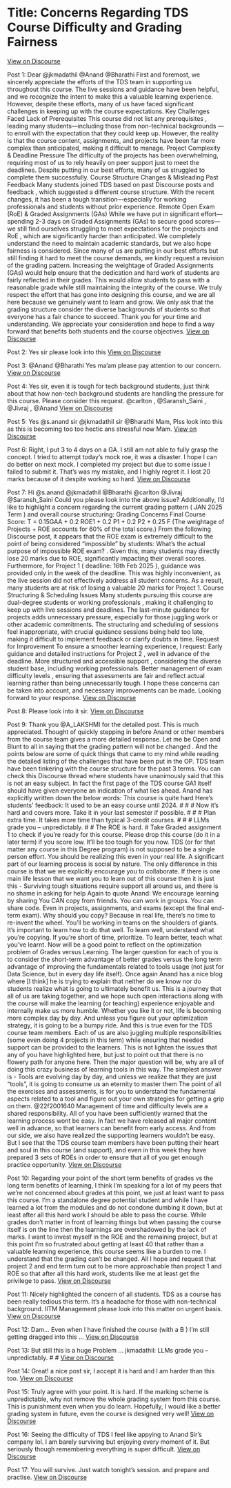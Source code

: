 # Title: Concerns Regarding TDS Course Difficulty and Grading Fairness
[View on Discourse](https://discourse.onlinedegree.iitm.ac.in/t/concerns-regarding-tds-course-difficulty-and-grading-fairness/168476)

Post 1: Dear @jkmadathil @Anand @Bharathi First and foremost, we sincerely appreciate the efforts of the TDS team in supporting us throughout this course. The live sessions and guidance have been helpful, and we recognize the intent to make this a valuable learning experience. However, despite these efforts, many of us have faced significant challenges in keeping up with the course expectations. Key Challenges Faced Lack of Prerequisites This course did not list any prerequisites , leading many students—including those from non-technical backgrounds —to enroll with the expectation that they could keep up. However, the reality is that the course content, assignments, and projects have been far more complex than anticipated, making it difficult to manage. Project Complexity & Deadline Pressure The difficulty of the projects has been overwhelming, requiring most of us to rely heavily on peer support just to meet the deadlines. Despite putting in our best efforts, many of us struggled to complete them successfully. Course Structure Changes & Misleading Past Feedback Many students joined TDS based on past Discourse posts and feedback , which suggested a different course structure. With the recent changes, it has been a tough transition—especially for working professionals and students without prior experience. Remote Open Exam (RoE) & Graded Assignments (GAs) While we have put in significant effort—spending 2-3 days on Graded Assignments (GAs) to secure good scores—we still find ourselves struggling to meet expectations for the projects and RoE , which are significantly harder than anticipated. We completely understand the need to maintain academic standards, but we also hope fairness is considered. Since many of us are putting in our best efforts but still finding it hard to meet the course demands, we kindly request a revision of the grading pattern. Increasing the weightage of Graded Assignments (GAs) would help ensure that the dedication and hard work of students are fairly reflected in their grades. This would allow students to pass with a reasonable grade while still maintaining the integrity of the course. We truly respect the effort that has gone into designing this course, and we are all here because we genuinely want to learn and grow. We only ask that the grading structure consider the diverse backgrounds of students so that everyone has a fair chance to succeed. Thank you for your time and understanding. We appreciate your consideration and hope to find a way forward that benefits both students and the course objectives.
[View on Discourse](https://discourse.onlinedegree.iitm.ac.in/t/concerns-regarding-tds-course-difficulty-and-grading-fairness/168476/1)


Post 2: Yes sir please look into this
[View on Discourse](https://discourse.onlinedegree.iitm.ac.in/t/concerns-regarding-tds-course-difficulty-and-grading-fairness/168476/2)


Post 3: @Anand @Bharathi Yes ma’am please pay attention to our concern.
[View on Discourse](https://discourse.onlinedegree.iitm.ac.in/t/concerns-regarding-tds-course-difficulty-and-grading-fairness/168476/3)


Post 4: Yes sir, even it is tough for tech background students, just think about that how non-tech background students are handling the pressure for this course. Please consider this request. @carlton , @Saransh_Saini , @Jivraj , @Anand
[View on Discourse](https://discourse.onlinedegree.iitm.ac.in/t/concerns-regarding-tds-course-difficulty-and-grading-fairness/168476/4)


Post 5: Yes @s.anand sir @jkmadathil sir @Bharathi Mam, Plss look into this as this is becoming too too hectic ans stressful now Mam.
[View on Discourse](https://discourse.onlinedegree.iitm.ac.in/t/concerns-regarding-tds-course-difficulty-and-grading-fairness/168476/5)


Post 6: Right, I put 3 to 4 days on a GA. I still am not able to fully grasp the concept. I tried to attempt today’s mock roe, it was a disaster. I hope I can do better on next mock. I completed my project but due to some issue I failed to submit it. That’s was my mistake, and I highly regret it. I lost 20 marks because of it despite working so hard.
[View on Discourse](https://discourse.onlinedegree.iitm.ac.in/t/concerns-regarding-tds-course-difficulty-and-grading-fairness/168476/6)


Post 7: Hi @s.anand @jkmadathil @Bharathi @carlton @Jivraj @Saransh_Saini Could you please look into the above issue? Additionally, I’d like to highlight a concern regarding the current grading pattern ( JAN 2025 Term ) and overall course structuring: Grading Concerns Final Course Score: T = 0.15GAA + 0.2 ROE1 + 0.2 P1 + 0.2 P2 + 0.25 F (The weightage of Projects + ROE accounts for 60% of the total score.) From the following Discourse post, it appears that the ROE exam is extremely difficult to the point of being considered “impossible” by students: What’s the actual purpose of impossible ROE exam? . Given this, many students may directly lose 20 marks due to ROE, significantly impacting their overall scores. Furthermore, for Project 1 ( deadline: 16th Feb 2025 ), guidance was provided only in the week of the deadline. This was highly inconvenient, as the live session did not effectively address all student concerns. As a result, many students are at risk of losing a valuable 20 marks for Project 1. Course Structuring & Scheduling Issues Many students pursuing this course are dual-degree students or working professionals , making it challenging to keep up with live sessions and deadlines. The last-minute guidance for projects adds unnecessary pressure, especially for those juggling work or other academic commitments. The structuring and scheduling of sessions feel inappropriate, with crucial guidance sessions being held too late, making it difficult to implement feedback or clarify doubts in time. Request for Improvement To ensure a smoother learning experience, I request: Early guidance and detailed instructions for Project 2 , well in advance of the deadline. More structured and accessible support , considering the diverse student base, including working professionals. Better management of exam difficulty levels , ensuring that assessments are fair and reflect actual learning rather than being unnecessarily tough. I hope these concerns can be taken into account, and necessary improvements can be made. Looking forward to your response.
[View on Discourse](https://discourse.onlinedegree.iitm.ac.in/t/concerns-regarding-tds-course-difficulty-and-grading-fairness/168476/7)


Post 8: Please look into it sir.
[View on Discourse](https://discourse.onlinedegree.iitm.ac.in/t/concerns-regarding-tds-course-difficulty-and-grading-fairness/168476/8)


Post 9: Thank you @A_LAKSHMI for the detailed post. This is much appreciated. Thought of quickly stepping in before Anand or other members from the course team gives a more detailed response. Let me be Open and Blunt to all in saying that the grading pattern will not be changed .  And the points below are some of quick things that came to my mind while reading the detailed listing of the challenges that have been put in the OP. TDS team have been tinkering with the course structure for the past 3 terms. You can check this Discourse thread where students have unanimously said that this is not an easy subject. In fact the first page of the TDS course GA1 itself should have given everyone an indication of what lies ahead. Anand has explicitly written down the below words: This course is quite hard Here’s students’ feedback: It used to be an easy course until 2024. # # # Now it’s hard and covers more. Take it in your last semester if possible. # # # Plan extra time. It takes more time than typical 3-credit courses. # # # LLMs grade you – unpredictably. # # The ROE is hard. # Take Graded assignment 1 to check if you’re ready for this course. Please drop this course (do it in a later term) if you score low. It’ll be too tough for you now. TDS (or for that matter any course in this Degree program) is not supposed to be a single person effort. You should be realizing this even in your real life. A significant part of our learning process is social by nature. The only difference in this course is that we we explicitly encourage you to collaborate. If there is one main life lesson that we want you to learn out of this course then it is just this - Surviving tough situations require support all around us, and there is no shame in asking for help Again to quote Anand: We encourage learning by sharing You CAN copy from friends. You can work in groups. You can share code. Even in projects, assignments, and exams (except the final end-term exam). Why should you copy? Because in real life, there’s no time to re-invent the wheel. You’ll be working in teams on the shoulders of giants. It’s important to learn how to do that well. To learn well, understand what you’re copying. If you’re short of time, prioritize. To learn better, teach what you’ve learnt. Now will be a good point to reflect on the optimization problem of Grades versus Learning. The larger question for each of you is to consider the short-term advantage of better grades versus the long term advantage of improving the fundamentals related to tools usage (not just for Data Science, but in every day life itself). Once again Anand has a nice blog where [I think] he is trying to explain that neither do we know nor do students realize what is going to ultimately benefit us. This is a journey that all of us are taking together, and we hope such open interactions along with the course will make the learning (or teaching) experience enjoyable  and internally make us more humble. Whether you like it or not, life is becoming more complex day by day. And unless you figure out your optimization strategy, it is going to be a bumpy ride. And this is true even for the TDS course team members. Each of us are also juggling multiple responsibilities (some even doing 4 projects in this term) while ensuring that needed support can be provided to the learners. This is not lighten the issues that any of you have highlighted here, but just to point out that there is no flowery path for anyone here. Then the major question will be, why are all of doing this crazy business of learning tools in this way. The simplest answer is - Tools are evolving day by day, and unless we realize that they are just “tools”, it is going to consume us an eternity to master them The point of all the exercises and assessments, is for you to understand the fundamental aspects related to a tool and figure out your own strategies for getting a grip on them. @22f2001640 Management of time and difficulty levels are a shared responsibility. All of you have been sufficiently warned that the learning process wont be easy. In fact we have released all major content well in advance, so that learners can benefit from early access. And from our side, we also have realized the supporting learners wouldn’t be easy. But I see that the TDS course team members have been putting their heart and soul in this course (and support), and even in this week they have prepared 3 sets of ROEs in order to ensure that all of you get enough practice opportunity.
[View on Discourse](https://discourse.onlinedegree.iitm.ac.in/t/concerns-regarding-tds-course-difficulty-and-grading-fairness/168476/9)


Post 10: Regarding your point of the short term benefits of grades vs the long term benefits of learning, I think I’m speaking for a lot of my peers that we’re not concerned about grades at this point, we just at least want to pass this course. I’m a standalone degree potential student and while I have learned a lot from the modules and do not condone dumbing it down, but at least after all this hard work I should be able to pass the course. While grades don’t matter in front of learning things but when passing the course itself is on the line then the learnings are overshadowed by the lack of marks. I want to invest myself in the ROE and the remaining project, but at this point I’m so frustrated about getting at least 40 that rather than a valuable learning experience, this course seems like a burden to me. I understand that the grading can’t be changed. All I hope and request that project 2 and end term turn out to be more approachable than project 1 and ROE so that after all this hard work, students like me at least get the privilege to pass.
[View on Discourse](https://discourse.onlinedegree.iitm.ac.in/t/concerns-regarding-tds-course-difficulty-and-grading-fairness/168476/10)


Post 11: Nicely highlighted the concern of all students. TDS as a course has been really tedious this term. It’s a headache for those with non-technical background. IITM Management please look into this matter on urgent basis.
[View on Discourse](https://discourse.onlinedegree.iitm.ac.in/t/concerns-regarding-tds-course-difficulty-and-grading-fairness/168476/11)


Post 12: Dam… Even when I have finished the course (with a B ) I’m still getting dragged into this …
[View on Discourse](https://discourse.onlinedegree.iitm.ac.in/t/concerns-regarding-tds-course-difficulty-and-grading-fairness/168476/12)


Post 13: But still this is a huge Problem … jkmadathil: LLMs grade you – unpredictably. # #
[View on Discourse](https://discourse.onlinedegree.iitm.ac.in/t/concerns-regarding-tds-course-difficulty-and-grading-fairness/168476/13)


Post 14: Great! a nice post sir, I accept it is hard and I am harder than this too.
[View on Discourse](https://discourse.onlinedegree.iitm.ac.in/t/concerns-regarding-tds-course-difficulty-and-grading-fairness/168476/14)


Post 15: Truly agree with your point. It is hard. If the marking scheme is unpredictable, why not remove the whole grading system from this course. This is punishment even when you do learn. Hopefully, I would like a better grading system in future, even the course is designed very well!
[View on Discourse](https://discourse.onlinedegree.iitm.ac.in/t/concerns-regarding-tds-course-difficulty-and-grading-fairness/168476/15)


Post 16: Seeing the difficulty of TDS I feel like appying to Anand Sir’s company lol. I am barely surviving but enjoying every moment of it. But seriously though remembering everything is super difficult.
[View on Discourse](https://discourse.onlinedegree.iitm.ac.in/t/concerns-regarding-tds-course-difficulty-and-grading-fairness/168476/16)


Post 17: You will survive. Just watch tonight’s session. and prepare and practise.
[View on Discourse](https://discourse.onlinedegree.iitm.ac.in/t/concerns-regarding-tds-course-difficulty-and-grading-fairness/168476/17)


